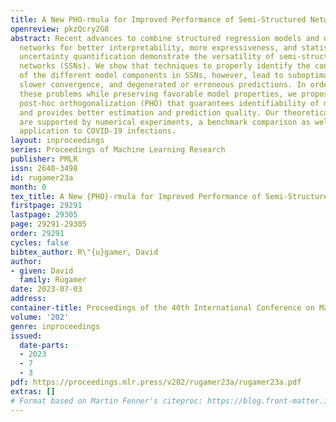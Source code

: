 ```yaml
---
title: A New PHO-rmula for Improved Performance of Semi-Structured Networks
openreview: pkzQcry2G8
abstract: Recent advances to combine structured regression models and deep neural
  networks for better interpretability, more expressiveness, and statistically valid
  uncertainty quantification demonstrate the versatility of semi-structured neural
  networks (SSNs). We show that techniques to properly identify the contributions
  of the different model components in SSNs, however, lead to suboptimal network estimation,
  slower convergence, and degenerated or erroneous predictions. In order to solve
  these problems while preserving favorable model properties, we propose a non-invasive
  post-hoc orthogonalization (PHO) that guarantees identifiability of model components
  and provides better estimation and prediction quality. Our theoretical findings
  are supported by numerical experiments, a benchmark comparison as well as a real-world
  application to COVID-19 infections.
layout: inproceedings
series: Proceedings of Machine Learning Research
publisher: PMLR
issn: 2640-3498
id: rugamer23a
month: 0
tex_title: A New {PHO}-rmula for Improved Performance of Semi-Structured Networks
firstpage: 29291
lastpage: 29305
page: 29291-29305
order: 29291
cycles: false
bibtex_author: R\"{u}gamer, David
author:
- given: David
  family: Rügamer
date: 2023-07-03
address: 
container-title: Proceedings of the 40th International Conference on Machine Learning
volume: '202'
genre: inproceedings
issued:
  date-parts:
  - 2023
  - 7
  - 3
pdf: https://proceedings.mlr.press/v202/rugamer23a/rugamer23a.pdf
extras: []
# Format based on Martin Fenner's citeproc: https://blog.front-matter.io/posts/citeproc-yaml-for-bibliographies/
---
```

